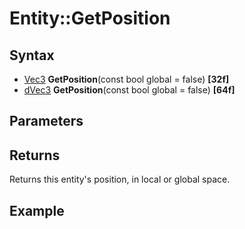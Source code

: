 # Entity::GetPosition #

## Syntax ##
- [Vec3](CPP_Vec3.md) **GetPosition**(const bool global  = false) **[32f]**
- [dVec3](CPP_dVec3.md) **GetPosition**(const bool global  = false) **[64f]**

## Parameters ##

## Returns ##
Returns this entity's position, in local or global space.

## Example ##
